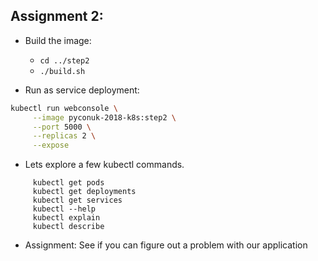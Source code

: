 Assignment 2:
-------------

* Build the image:

   * `cd ../step2`
   * `./build.sh`

* Run as service deployment: 

```bash
kubectl run webconsole \
     --image pyconuk-2018-k8s:step2 \
     --port 5000 \
     --replicas 2 \
     --expose
```

* Lets explore a few kubectl commands.

```
     kubectl get pods
     kubectl get deployments
     kubectl get services
     kubectl --help
     kubectl explain
     kubectl describe
```
    
* Assignment: See if you can figure out a problem with our application

